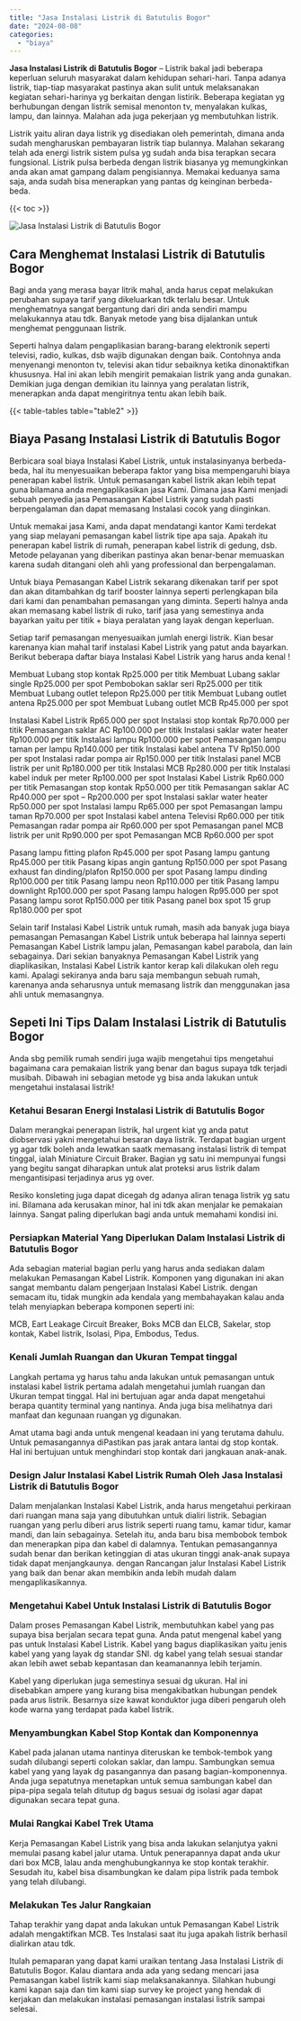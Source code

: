 ```yaml
---
title: "Jasa Instalasi Listrik di Batutulis Bogor"
date: "2024-08-08"
categories: 
  - "biaya"
---
```


**Jasa Instalasi Listrik di Batutulis Bogor** – Listrik bakal jadi beberapa keperluan seluruh masyarakat dalam kehidupan sehari-hari. Tanpa adanya listrik, tiap-tiap masyarakat pastinya akan sulit untuk melaksanakan kegiatan sehari-harinya yg berkaitan dengan listirik. Beberapa kegiatan yg berhubungan dengan listrik semisal menonton tv, menyalakan kulkas, lampu, dan lainnya. Malahan ada juga pekerjaan yg membutuhkan listrik.

Listrik yaitu aliran daya listrik yg disediakan oleh pemerintah, dimana anda sudah mengharuskan pembayaran listrik tiap bulannya. Malahan sekarang telah ada energi listrik sistem pulsa yg sudah anda bisa terapkan secara fungsional. Listrik pulsa berbeda dengan listrik biasanya yg memungkinkan anda akan amat gampang dalam pengisiannya. Memakai keduanya sama saja, anda sudah bisa menerapkan yang pantas dg keinginan berbeda-beda.

{{< toc >}}

![Jasa Instalasi Listrik di Batutulis Bogor](/images/instalasi-listrik-murah17.png)

## Cara Menghemat Instalasi Listrik di Batutulis Bogor

Bagi anda yang merasa bayar litrik mahal, anda harus cepat melakukan perubahan supaya tarif yang dikeluarkan tdk terlalu besar. Untuk menghematnya sangat bergantung dari diri anda sendiri mampu melakukannya atau tdk. Banyak metode yang bisa dijalankan untuk menghemat penggunaan listrik.

Seperti halnya dalam pengaplikasian barang-barang elektronik seperti televisi, radio, kulkas, dsb wajib digunakan dengan baik. Contohnya anda menyenangi menonton tv, televisi akan tidur sebaiknya ketika dinonaktifkan khususnya. Hal ini akan lebih mengirit pemakaian listrik yang anda gunakan. Demikian juga dengan demikian itu lainnya yang peralatan listrik, menerapkan anda dapat mengiritnya tentu akan lebih baik.

{{< table-tables table="table2" >}}

## Biaya Pasang Instalasi Listrik di Batutulis Bogor

Berbicara soal biaya Instalasi Kabel Listrik, untuk instalasinyanya berbeda-beda, hal itu menyesuaikan beberapa faktor yang bisa mempengaruhi biaya penerapan kabel listrik. Untuk pemasangan kabel listrik akan lebih tepat guna bilamana anda mengaplikasikan jasa Kami. Dimana jasa Kami menjadi sebuah penyedia jasa Pemasangan Kabel Listrik yang sudah pasti berpengalaman dan dapat memasang Instalasi cocok yang diinginkan.

Untuk memakai jasa Kami, anda dapat mendatangi kantor Kami terdekat yang siap melayani pemasangan kabel listrik tipe apa saja. Apakah itu penerapan kabel listrik di rumah, penerapan kabel listrik di gedung, dsb. Metode pelayanan yang diberikan pastinya akan benar-benar memuaskan karena sudah ditangani oleh ahli yang professional dan berpengalaman.

Untuk biaya Pemasangan Kabel Listrik sekarang dikenakan tarif per spot dan akan ditambahkan dg tarif booster lainnya seperti perlengkapan bila dari kami dan penambahan pemasangan yang diminta. Seperti halnya anda akan memasang kabel listrik di ruko, tarif jasa yang semestinya anda bayarkan yaitu per titik + biaya peralatan yang layak dengan keperluan.

Setiap tarif pemasangan menyesuaikan jumlah energi listrik. Kian besar karenanya kian mahal tarif instalasi Kabel Listrik yang patut anda bayarkan. Berikut beberapa daftar biaya Instalasi Kabel Listrik yang harus anda kenal !

Membuat Lubang stop kontak Rp25.000 per titik Membuat Lubang saklar single Rp25.000 per spot Pembobokan saklar seri Rp25.000 per titik Membuat Lubang outlet telepon Rp25.000 per titik Membuat Lubang outlet antena Rp25.000 per spot Membuat Lubang outlet MCB Rp45.000 per spot

Instalasi Kabel Listrik Rp65.000 per spot Instalasi stop kontak Rp70.000 per titik Pemasangan saklar AC Rp100.000 per titik Instalasi saklar water heater Rp100.000 per titik Instalasi lampu Rp100.000 per spot Pemasangan lampu taman per lampu Rp140.000 per titik Instalasi kabel antena TV Rp150.000 per spot Instalasi radar pompa air Rp150.000 per titik Instalasi panel MCB listrik per unit Rp180.000 per titik Instalasi MCB Rp280.000 per titik Instalasi kabel induk per meter Rp100.000 per spot Instalasi Kabel Listrik Rp60.000 per titik Pemasangan stop kontak Rp50.000 per titik Pemasangan saklar AC Rp40.000 per spot – Rp200.000 per spot Instalasi saklar water heater Rp50.000 per spot Instalasi lampu Rp65.000 per spot Pemasangan lampu taman Rp70.000 per spot Instalasi kabel antena Televisi Rp60.000 per titik Pemasangan radar pompa air Rp60.000 per spot Pemasangan panel MCB listrik per unit Rp90.000 per spot Pemasangan MCB Rp60.000 per spot

Pasang lampu fitting plafon Rp45.000 per spot Pasang lampu gantung Rp45.000 per titik Pasang kipas angin gantung Rp150.000 per spot Pasang exhaust fan dinding/plafon Rp150.000 per spot Pasang lampu dinding Rp100.000 per titik Pasang lampu neon Rp110.000 per titik Pasang lampu downlight Rp100.000 per spot Pasang lampu halogen Rp95.000 per spot Pasang lampu sorot Rp150.000 per titik Pasang panel box spot 15 grup Rp180.000 per spot

Selain tarif Instalasi Kabel Listrik untuk rumah, masih ada banyak juga biaya pemasangan Pemasangan Kabel Listrik untuk beberapa hal lainnya seperti Pemasangan Kabel Listrik lampu jalan, Pemasangan kabel parabola, dan lain sebagainya. Dari sekian banyaknya Pemasangan Kabel Listrik yang diaplikasikan, Instalasi Kabel Listrik kantor kerap kali dilakukan oleh regu kami. Apalagi sekiranya anda baru saja membangun sebuah rumah, karenanya anda seharusnya untuk memasang listrik dan menggunakan jasa ahli untuk memasangnya.

## Sepeti Ini Tips Dalam Instalasi Listrik di Batutulis Bogor


Anda sbg pemilik rumah sendiri juga wajib mengetahui tips mengetahui bagaimana cara pemakaian listrik yang benar dan bagus supaya tdk terjadi musibah. Dibawah ini sebagian metode yg bisa anda lakukan untuk mengetahui instalasai listrik!

### Ketahui Besaran Energi Instalasi Listrik di Batutulis Bogor

Dalam merangkai penerapan listrik, hal urgent kiat yg anda patut diobservasi yakni mengetahui besaran daya listrik. Terdapat bagian urgent yg agar tdk boleh anda lewatkan saatk memasang instalasi listrik di tempat tinggal, ialah Miniature Circuit Braker. Bagian yg satu ini mempunyai fungsi yang begitu sangat diharapkan untuk alat proteksi arus listrik dalam mengantisipasi terjadinya arus yg over.

Resiko konsleting juga dapat dicegah dg adanya aliran tenaga listrik yg satu ini. Bilamana ada kerusakan minor, hal ini tdk akan menjalar ke pemakaian lainnya. Sangat paling diperlukan bagi anda untuk memahami kondisi ini.

### Persiapkan Material Yang Diperlukan Dalam Instalasi Listrik di Batutulis Bogor

Ada sebagian material bagian perlu yang harus anda sediakan dalam melakukan Pemasangan Kabel Listrik. Komponen yang digunakan ini akan sangat membantu dalam pengerjaan Instalasi Kabel Listrik. dengan semacam itu, tidak mungkin ada kendala yang membahayakan kalau anda telah menyiapkan beberapa komponen seperti ini:

MCB, Eart Leakage Circuit Breaker, Boks MCB dan ELCB, Sakelar, stop kontak, Kabel listrik, Isolasi, Pipa, Embodus, Tedus.

### Kenali Jumlah Ruangan dan Ukuran Tempat tinggal

Langkah pertama yg harus tahu anda lakukan untuk pemasangan untuk instalasi kabel listrik pertama adalah mengetahui jumlah ruangan dan Ukuran tempat tinggal. Hal ini bertujuan agar anda dapat mengetahui berapa quantity terminal yang nantinya. Anda juga bisa melihatnya dari manfaat dan kegunaan ruangan yg digunakan.

Amat utama bagi anda untuk mengenal keadaan ini yang terutama dahulu. Untuk pemasangannya diPastikan pas jarak antara lantai dg stop kontak. Hal ini bertujuan untuk menghindari stop kontak dari jangkauan anak-anak.

### Design Jalur Instalasi Kabel Listrik Rumah Oleh Jasa Instalasi Listrik di Batutulis Bogor

Dalam menjalankan Instalasi Kabel Listrik, anda harus mengetahui perkiraan dari ruangan mana saja yang dibutuhkan untuk dialiri listrik. Sebagian ruangan yang perlu diberi arus listrik seperti ruang tamu, kamar tidur, kamar mandi, dan lain sebagainya. Setelah itu, anda baru bisa membobok tembok dan menerapkan pipa dan kabel di dalamnya. Tentukan pemasangannya sudah benar dan berikan ketinggian di atas ukuran tinggi anak-anak supaya tidak dapat menjangkaunya. dengan Rancangan jalur Instalasi Kabel Listrik yang baik dan benar akan membikin anda lebih mudah dalam mengaplikasikannya.

### Mengetahui Kabel Untuk Instalasi Listrik di Batutulis Bogor

Dalam proses Pemasangan Kabel Listrik, membutuhkan kabel yang pas supaya bisa berjalan secara tepat guna. Anda patut mengenal kabel yang pas untuk Instalasi Kabel Listrik. Kabel yang bagus diaplikasikan yaitu jenis kabel yang yang layak dg standar SNI. dg kabel yang telah sesuai standar akan lebih awet sebab kepantasan dan keamanannya lebih terjamin.

Kabel yang diperlukan juga semestinya sesuai dg ukuran. Hal ini disebabkan ampere yang kurang bisa mengakibatkan hubungan pendek pada arus listrik. Besarnya size kawat konduktor juga diberi pengaruh oleh kode warna yang terdapat pada kabel listrik.

### Menyambungkan Kabel Stop Kontak dan Komponennya

Kabel pada jalanan utama nantinya diteruskan ke tembok-tembok yang sudah dilubangi seperti colokan saklar, dan lampu. Sambungkan semua kabel yang yang layak dg pasangannya dan pasang bagian-komponennya. Anda juga sepatutnya menetapkan untuk semua sambungan kabel dan pipa-pipa segala telah ditutup dg bagus sesuai dg isolasi agar dapat digunakan secara tepat guna.

### Mulai Rangkai Kabel Trek Utama

Kerja Pemasangan Kabel Listrik yang bisa anda lakukan selanjutya yakni memulai pasang kabel jalur utama. Untuk penerapannya dapat anda ukur dari box MCB, lalau anda menghubungkannya ke stop kontak terakhir. Sesudah itu, kabel bisa disambungkan ke dalam pipa listrik pada tembok yang telah dilubangi.

### Melakukan Tes Jalur Rangkaian

Tahap terakhir yang dapat anda lakukan untuk Pemasangan Kabel Listrik adalah mengaktifkan MCB. Tes Instalasi saat itu juga apakah listrik berhasil dialirkan atau tdk.

Itulah pemaparan yang dapat kami uraikan tentang Jasa Instalasi Listrik di Batutulis Bogor. Kalau diantara anda ada yang sedang mencari jasa Pemasangan kabel listrik kami siap melaksanakannya. Silahkan hubungi kami kapan saja dan tim kami siap survey ke project yang hendak di kerjakan dan melakukan instalasi pemasangan instalasi listrik sampai selesai.
